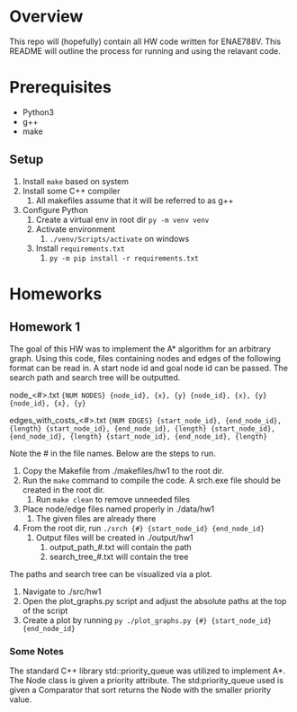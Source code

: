 # Overview

This repo will (hopefully) contain all HW code written for ENAE788V. This README will outline the process for running and using the relavant code.

# Prerequisites
- Python3
- g++
- make
  
## Setup
1. Install `make` based on system
2. Install some C++ compiler
   1. All makefiles assume that it will be referred to as g++
3. Configure Python
   1. Create a virtual env in root dir `py -m venv venv`
   2. Activate environment
      1. `./venv/Scripts/activate` on windows
   3. Install `requirements.txt`
      1. `py -m pip install -r requirements.txt`



# Homeworks   
## Homework 1

The goal of this HW was to implement the A* algorithm for an arbitrary graph. Using this code, files containing nodes and edges of the following format can
be read in. A start node id and goal node id can be passed. The search path and search tree will be outputted.

node_<#>.txt
`
{NUM NODES}
{node_id}, {x}, {y}
{node_id}, {x}, {y}
{node_id}, {x}, {y}
`

edges_with_costs_<#>.txt
`
{NUM EDGES}
{start_node_id}, {end_node_id}, {length}
{start_node_id}, {end_node_id}, {length}
{start_node_id}, {end_node_id}, {length}
{start_node_id}, {end_node_id}, {length}
`

Note the # in the file names. Below are the steps to run.

1. Copy the Makefile from ./makefiles/hw1 to the root dir.
2. Run the `make` command to compile the code. A srch.exe file should be created in the root dir.
   1. Run `make clean` to remove unneeded files
3. Place node/edge files named properly in ./data/hw1
   1. The given files are already there
4. From the root dir, run `./srch {#} {start_node_id} {end_node_id}`
   1. Output files will be created in ./output/hw1
      1. output_path_#.txt will contain the path
      2. search_tree_#.txt will contain the tree
   
The paths and search tree can be visualized via a plot.
1. Navigate to ./src/hw1
2. Open the plot_graphs.py script and adjust the absolute paths at the top of the script
3. Create a plot by running `py ./plot_graphs.py {#} {start_node_id} {end_node_id}`

### Some Notes

The standard C++ library std::priority_queue was utilized to implement A*. The Node class is given a 
priority attribute. The std:priority_queue used is given a Comparator that sort returns the Node with
the smaller priority value.